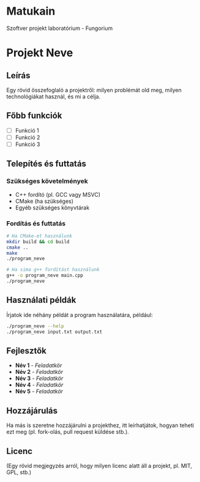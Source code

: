 # Matukain
 Szoftver projekt laboratórium - Fungorium
# Projekt Neve

## Leírás
Egy rövid összefoglaló a projektről: milyen problémát old meg, milyen technológiákat használ, és mi a célja.

## Főbb funkciók
- [ ] Funkció 1
- [ ] Funkció 2
- [ ] Funkció 3

## Telepítés és futtatás

### Szükséges követelmények
- C++ fordító (pl. GCC vagy MSVC)
- CMake (ha szükséges)
- Egyéb szükséges könyvtárak

### Fordítás és futtatás
```sh
# Ha CMake-et használunk
mkdir build && cd build
cmake ..
make
./program_neve

# Ha sima g++ fordítást használunk
g++ -o program_neve main.cpp
./program_neve
```

## Használati példák
Írjatok ide néhány példát a program használatára, például:
```sh
./program_neve --help
./program_neve input.txt output.txt
```

## Fejlesztők
- **Név 1** - *Feladatkör*
- **Név 2** - *Feladatkör*
- **Név 3** - *Feladatkör*
- **Név 4** - *Feladatkör*
- **Név 5** - *Feladatkör*

## Hozzájárulás
Ha más is szeretne hozzájárulni a projekthez, itt leírhatjátok, hogyan teheti ezt meg (pl. fork-olás, pull request küldése stb.).

## Licenc
(Egy rövid megjegyzés arról, hogy milyen licenc alatt áll a projekt, pl. MIT, GPL, stb.)
